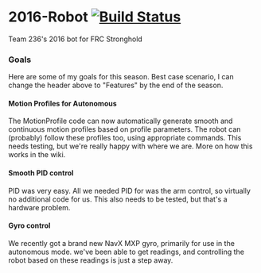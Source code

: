 # 2016-Robot [![Build Status](https://travis-ci.org/Team236/2016-Robot.svg?branch=master)](https://travis-ci.org/Team236/2016-Robot)
Team 236's 2016 bot for FRC Stronghold

### Goals
Here are some of my goals for this season. Best case scenario, I can change the header above to "Features" by the end of
the season.

#### Motion Profiles for Autonomous
The MotionProfile code can now automatically generate smooth and continuous motion profiles based on profile parameters.
The robot can (probably) follow these profiles too, using appropriate commands. This needs testing, but we're really
happy with where we are. More on how this works in the wiki.

#### Smooth PID control
PID was very easy. All we needed PID for was the arm control, so virtually no additional code for us. This also needs
to be tested, but that's a hardware problem.

#### Gyro control
We recently got a brand new NavX MXP gyro, primarily for use in the autonomous mode. we've been able to get readings,
and controlling the robot based on these readings is just a step away.
